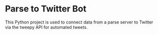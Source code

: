# Parse to Twitter Bot

This Python project is used to connect data from a parse server to Twitter via the tweepy API for automated tweets.
